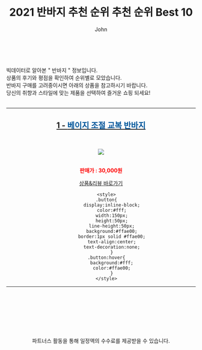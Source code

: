 ﻿---
layout: post
title:  "2021 반바지 추천 순위 추천 순위 Best 10"
author: John
categories: [ 패션의류 ]
tags: [ 반바지, 반바지 코디, 반바지 영어, 반바지 컨버스 하이, 반바지 정장, 반바지 신발, 반바지 후드티, 반바지 레깅스 코디, 반바지 작가, 반바지 종류 ]
image: http://gyobokmall.co.kr/web/product/medium/202106/cbf79f5fbfa4bc6c6baeabaac0ea16f0.jpg 
description: "쿠팡에서 2021 반바지 추천 순위 관련 상품으로 가장 고객 선호도가 높은 제품 중 하나입니다."
---

<br>
<br>
빅데이터로 알아본 " 반바지 " 정보입니다.
<br>
상품의 후기와 평점을 확인하여 순위별로 모았습니다.
<br>
반바지  구매를 고려중이시면 아래의 상품을 참고하시기 바랍니다.
<br>
당신의 취향과 스타일에 맞는 제품을 선택하여 즐거운 쇼핑 되세요!
<br><br>
<hr>
<p>
    
<center><h2><a href="https://oneany.shop/Hogk8U" target="_blank"><b>1 - <font color='#01579B'>베이지 조절 교복 반바지</font></b></a></h2><br>

<a href="https://oneany.shop/Hogk8U" target="_blank"><img src="http://gyobokmall.co.kr/web/product/medium/202106/cbf79f5fbfa4bc6c6baeabaac0ea16f0.jpg"></a><br><br>

<b><font color='#ff0000'>판매가 : 30,000원</font></b><br>

<a href="https://oneany.shop/Hogk8U" target="_blank" class="button">상품&리뷰 바로가기</a><p>

        <style>
        .button{
            display:inline-block;
            color:#fff;
            width:150px;
            height:50px;
            line-height:50px;
            background:#ffae00;
            border:1px solid #ffae00;
            text-align:center;
            text-decoration:none;
            }
        .button:hover{
            background:#fff;
            color:#ffae00;
            }
        </style>

<hr>

<br><br><br><br><br><br><br>
파트너스 활동을 통해 일정액의 수수료를 제공받을 수 있습니다.
